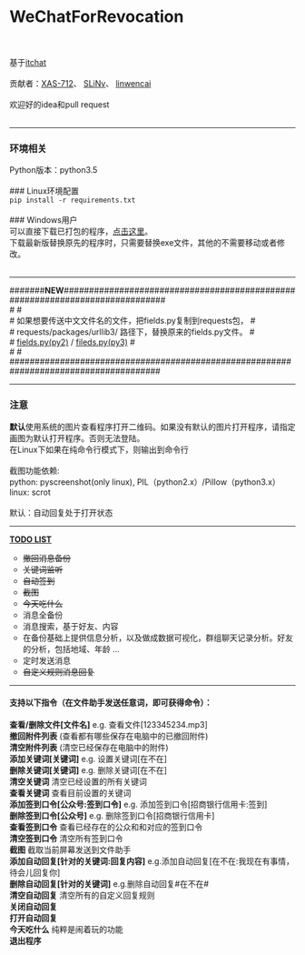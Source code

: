 # WeChatForRevocation<br><br>
基于<a href="https://github.com/littlecodersh/ItChat.git">itchat</a><br><br>
贡献者：<a href='https://github.com/XAS-712'>XAS-712</a>、 <a href='https://github.com/SLiNv'>SLiNv</a>、 <a href="https://github.com/linwencai">linwencai</a><br><br>
欢迎好的idea和pull request<br><br>
<hr />
<h3>环境相关</h3>
Python版本：python3.5<br><br>
### Linux环境配置<br>
<code>pip install -r requirements.txt</code><br><br>
### Windows用户<br>
可以直接下载已打包的程序，<a href='https://github.com/ZKeeer/WeChatForRevocation/releases'>点击这里</a>。<br>
下载最新版替换原先的程序时，只需要替换exe文件，其他的不需要移动或者修改。<br><br>
<hr />
#######<strong>NEW</strong>#############################################################################<br>
#                                                                                     #<br>
#  如果想要传送中文文件名的文件，把fields.py复制到requests包，                        #<br>
#  requests/packages/urllib3/ 路径下，替换原来的fields.py文件。                       #<br>
#  <a href="https://github.com/ZKeeer/WeChatAssistant/tree/master/fields/fields-py2">fields.py(py2)</a> / <a href="https://github.com/ZKeeer/WeChatAssistant/tree/master/fields/fields-py3">fileds.py(py3)</a>      #<br>
#                                                                                     #<br>
######################################################################################<br>
<hr />
<h3>注意</h3>
<strong>默认</strong>使用系统的图片查看程序打开二维码。如果没有默认的图片打开程序，请指定画图为默认打开程序。否则无法登陆。<br>
在Linux下如果在纯命令行模式下，则输出到命令行<br><br>
截图功能依赖: <br>
     python: pyscreenshot(only linux), PIL（python2.x）/Pillow（python3.x）<br>
     linux: scrot<br><br>
默认：自动回复处于打开状态
<hr />

<strong><a href='http://zkeeer.space/?page_id=2'>TODO LIST</a></strong><br>
<ul type="circle">
    <li><del>撤回消息备份</del></li>
    <li><del>关键词监听</del></li>
    <li><del>自动签到</del></li>
    <li><del>截图</del></li>
    <li><del>今天吃什么</del></li>
    <li>消息全备份</li>
    <li>消息搜索，基于好友、内容</li>
    <li>在备份基础上提供信息分析，以及做成数据可视化，群组聊天记录分析。好友的分析，包括地域、年龄 …</li>
    <li>定时发送消息</li>
    <li><del>自定义规则消息回复</del></li>
</ul>


<hr />
<h4>支持以下指令（在文件助手发送任意词，即可获得命令）：</h4>
<strong>查看/删除文件[文件名]</strong> e.g. 查看文件[123345234.mp3]<br>
<strong>撤回附件列表</strong> (查看都有哪些保存在电脑中的已撤回附件)<br>
<strong>清空附件列表</strong> (清空已经保存在电脑中的附件)<br>
<strong>添加关键词[关键词]</strong>  e.g. 设置关键词[在不在]<br>
<strong>删除关键词[关键词]</strong>  e.g. 删除关键词[在不在]<br>
<strong>清空关键词</strong>  清空已经设置的所有关键词<br>
<strong>查看关键词</strong>  查看目前设置的关键词<br>
<strong>添加签到口令[公众号:签到口令]</strong>   e.g. 添加签到口令[招商银行信用卡:签到]<br>
<strong>删除签到口令[公众号]</strong>   e.g. 删除签到口令[招商银行信用卡]<br>
<strong>查看签到口令</strong>  查看已经存在的公众和和对应的签到口令<br>
<strong>清空签到口令</strong>  清空所有签到口令<br>
<strong>截图</strong> 截取当前屏幕发送到文件助手<br>
<strong>添加自动回复[针对的关键词:回复内容]</strong> e.g.添加自动回复[在不在:我现在有事情，待会儿回复你]<br>
<strong>删除自动回复[针对的关键词]</strong> e.g.删除自动回复#在不在#<br>
<strong>清空自动回复</strong> 清空所有的自定义回复规则<br>
<strong>关闭自动回复</strong> <br>
<strong>打开自动回复</strong> <br>
<strong>今天吃什么</strong> 纯粹是闹着玩的功能 <br>
<strong>退出程序</strong> <br>
